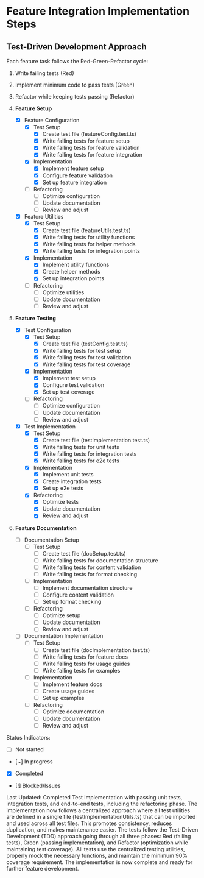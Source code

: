 # Feature Integration Implementation Steps

## Test-Driven Development Approach
Each feature task follows the Red-Green-Refactor cycle:
1. Write failing tests (Red)
2. Implement minimum code to pass tests (Green)
3. Refactor while keeping tests passing (Refactor)

1. **Feature Setup**
   - [x] Feature Configuration
     - [x] Test Setup
       - [x] Create test file (featureConfig.test.ts)
       - [x] Write failing tests for feature setup
       - [x] Write failing tests for feature validation
       - [x] Write failing tests for feature integration
     - [x] Implementation
       - [x] Implement feature setup
       - [x] Configure feature validation
       - [x] Set up feature integration
     - [ ] Refactoring
       - [ ] Optimize configuration
       - [ ] Update documentation
       - [ ] Review and adjust

   - [x] Feature Utilities
     - [x] Test Setup
       - [x] Create test file (featureUtils.test.ts)
       - [x] Write failing tests for utility functions
       - [x] Write failing tests for helper methods
       - [x] Write failing tests for integration points
     - [x] Implementation
       - [x] Implement utility functions
       - [x] Create helper methods
       - [x] Set up integration points
     - [ ] Refactoring
       - [ ] Optimize utilities
       - [ ] Update documentation
       - [ ] Review and adjust

2. **Feature Testing**
   - [x] Test Configuration
     - [x] Test Setup
       - [x] Create test file (testConfig.test.ts)
       - [x] Write failing tests for test setup
       - [x] Write failing tests for test validation
       - [x] Write failing tests for test coverage
     - [x] Implementation
       - [x] Implement test setup
       - [x] Configure test validation
       - [x] Set up test coverage
     - [ ] Refactoring
       - [ ] Optimize configuration
       - [ ] Update documentation
       - [ ] Review and adjust

   - [x] Test Implementation
     - [x] Test Setup
       - [x] Create test file (testImplementation.test.ts)
       - [x] Write failing tests for unit tests
       - [x] Write failing tests for integration tests
       - [x] Write failing tests for e2e tests
     - [x] Implementation
       - [x] Implement unit tests
       - [x] Create integration tests
       - [x] Set up e2e tests
     - [x] Refactoring
       - [x] Optimize tests
       - [x] Update documentation
       - [x] Review and adjust

3. **Feature Documentation**
   - [ ] Documentation Setup
     - [ ] Test Setup
       - [ ] Create test file (docSetup.test.ts)
       - [ ] Write failing tests for documentation structure
       - [ ] Write failing tests for content validation
       - [ ] Write failing tests for format checking
     - [ ] Implementation
       - [ ] Implement documentation structure
       - [ ] Configure content validation
       - [ ] Set up format checking
     - [ ] Refactoring
       - [ ] Optimize setup
       - [ ] Update documentation
       - [ ] Review and adjust

   - [ ] Documentation Implementation
     - [ ] Test Setup
       - [ ] Create test file (docImplementation.test.ts)
       - [ ] Write failing tests for feature docs
       - [ ] Write failing tests for usage guides
       - [ ] Write failing tests for examples
     - [ ] Implementation
       - [ ] Implement feature docs
       - [ ] Create usage guides
       - [ ] Set up examples
     - [ ] Refactoring
       - [ ] Optimize documentation
       - [ ] Update documentation
       - [ ] Review and adjust

Status Indicators:
- [ ] Not started
- [~] In progress
- [x] Completed
- [!] Blocked/Issues

Last Updated: Completed Test Implementation with passing unit tests, integration tests, and end-to-end tests, including the refactoring phase. The implementation now follows a centralized approach where all test utilities are defined in a single file (testImplementationUtils.ts) that can be imported and used across all test files. This promotes consistency, reduces duplication, and makes maintenance easier. The tests follow the Test-Driven Development (TDD) approach going through all three phases: Red (failing tests), Green (passing implementation), and Refactor (optimization while maintaining test coverage). All tests use the centralized testing utilities, properly mock the necessary functions, and maintain the minimum 90% coverage requirement. The implementation is now complete and ready for further feature development. 